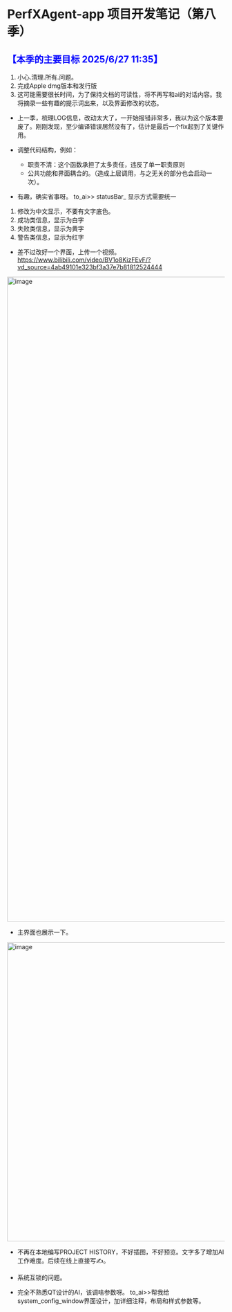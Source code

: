 # PerfXAgent-app 项目开发笔记（第八季）

## <font color="blue">【本季的主要目标 2025/6/27 11:35】</font>
1. 小心.清理.所有.问题。
2. 完成Apple dmg版本和发行版
3. 这可能需要很长时间，为了保持文档的可读性，将不再写和ai的对话内容。我将摘录一些有趣的提示词出来，以及界面修改的状态。

- 上一季，梳理LOG信息，改动太大了，一开始报错非常多，我以为这个版本要废了。刚刚发现，至少编译错误居然没有了，估计是最后一个fix起到了关键作用。
- 调整代码结构，例如：
    - 职责不清：这个函数承担了太多责任，违反了单一职责原则
    - 公共功能和界面耦合的。（造成上层调用，与之无关的部分也会启动一次）。

- 有趣，确实省事呀。
to_ai>> statusBar_ 显示方式需要统一
1. 修改为中文显示，不要有文字底色。
2. 成功类信息，显示为白字
3. 失败类信息，显示为黄字
4. 警告类信息，显示为红字

- 差不过改好一个界面，上传一个视频。
https://www.bilibili.com/video/BV1o8KizFEvF/?vd_source=4ab49101e323bf3a37e7b81812524444
<img width="1490" alt="image" src="https://github.com/user-attachments/assets/154c55f4-260c-4b91-83a5-88613e2b5170" />

- 主界面也展示一下。
<img width="691" alt="image" src="https://github.com/user-attachments/assets/b8fccbff-20bf-4ab6-ab02-595167ea795c" />

- 不再在本地编写PROJECT HISTORY，不好插图，不好预览。文字多了增加AI工作难度。后续在线上直接写✍️。

- 系统互锁的问题。
- 完全不熟悉QT设计的AI，该调啥参数呀。  to_ai>>帮我给system_config_window界面设计，加详细注释，布局和样式参数等。



